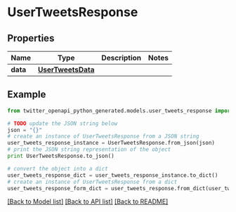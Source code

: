 # UserTweetsResponse


## Properties
Name | Type | Description | Notes
------------ | ------------- | ------------- | -------------
**data** | [**UserTweetsData**](UserTweetsData.md) |  | 

## Example

```python
from twitter_openapi_python_generated.models.user_tweets_response import UserTweetsResponse

# TODO update the JSON string below
json = "{}"
# create an instance of UserTweetsResponse from a JSON string
user_tweets_response_instance = UserTweetsResponse.from_json(json)
# print the JSON string representation of the object
print UserTweetsResponse.to_json()

# convert the object into a dict
user_tweets_response_dict = user_tweets_response_instance.to_dict()
# create an instance of UserTweetsResponse from a dict
user_tweets_response_form_dict = user_tweets_response.from_dict(user_tweets_response_dict)
```
[[Back to Model list]](../README.md#documentation-for-models) [[Back to API list]](../README.md#documentation-for-api-endpoints) [[Back to README]](../README.md)


